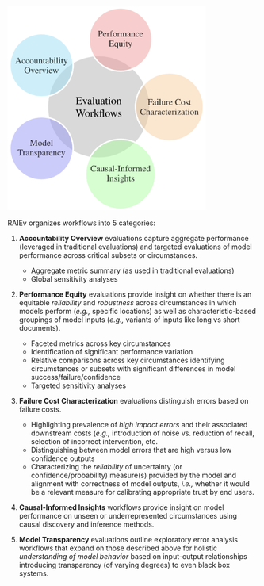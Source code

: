 <img src="_static/workflow_cat_overview.png" alt="Overview of the five over-arching categories that workflows are organized by in this taxonomy report." width="400"/>

RAIEv organizes workflows into 5 categories:

1. **Accountability Overview** evaluations capture aggregate performance (leveraged in traditional evaluations) and targeted evaluations of model performance across critical subsets or circumstances. 
    - Aggregate metric summary (as used in traditional evaluations)
    - Global sensitivity analyses 
    
2. **Performance Equity** evaluations provide insight on whether there is an equitable *reliability* and *robustness* across circumstances in which models perform (*e.g.,* specific locations) as well as characteristic-based groupings of model inputs (*e.g.,* variants of inputs like long vs short documents). 
    - Faceted metrics across key circumstances
    - Identification of significant performance variation
    - Relative comparisons across key circumstances identifying circumstances or subsets with significant differences in model success/failure/confidence
    - Targeted sensitivity analyses 
    
3. **Failure Cost Characterization** evaluations distinguish errors based on failure costs. 
    - Highlighting prevalence of *high impact errors* and their associated downstream costs (*e.g.,* introduction of noise vs. reduction of recall, selection of incorrect intervention, etc.
    - Distinguishing between model errors that are high versus low confidence outputs 
    - Characterizing the *reliability* of uncertainty (or confidence/probability) measure(s) provided by the model and alignment with correctness of model outputs, *i.e.,* whether it would be a relevant measure for calibrating appropriate trust by end users. 
     
     
4. **Causal-Informed Insights** workflows provide insight on model performance on unseen or underrepresented circumstances using causal discovery and inference methods.
    
5. **Model Transparency** evaluations outline exploratory error analysis workflows that expand on those described above for holistic *understanding of model behavior* based on input-output relationships introducing transparency (of varying degrees) to even black box systems.  
     
     
